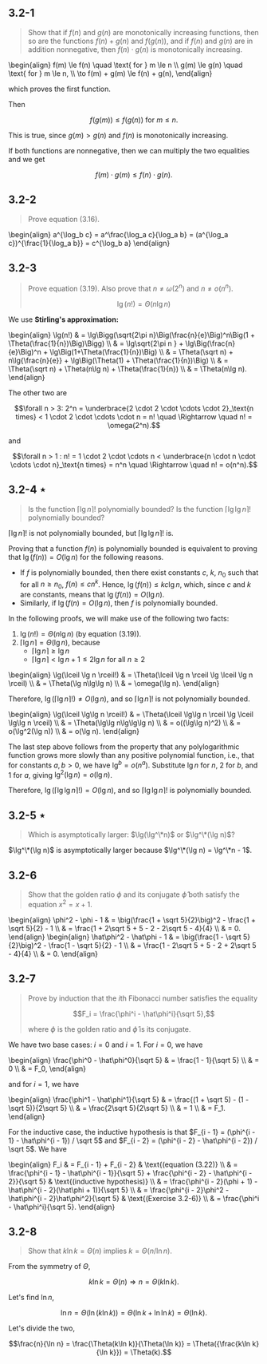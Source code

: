 ## 3.2-1

> Show that if $f(n)$ and $g(n)$ are monotonically increasing functions, then so are the functions $f(n) + g(n)$ and $f(g(n))$, and if $f(n)$ and $g(n)$ are in addition nonnegative, then $f(n) \cdot g(n)$ is monotonically increasing.

\begin{align}
f(m) \le f(n) \quad \text{ for } m \le n \\\\
g(m) \le g(n) \quad \text{ for } m \le n, \\\\
\to f(m) + g(m) \le f(n) + g(n),
\end{align}

which proves the first function.

Then

$$f(g(m)) \le f(g(n)) \text{ for } m \le n.$$

This is true, since $g(m) > g(n)$ and $f(n)$ is monotonically increasing.

If both functions are nonnegative, then we can multiply the two equalities and we get

$$f(m) \cdot g(m) \le f(n) \cdot g(n).$$

## 3.2-2

> Prove equation $\text{(3.16)}$.

\begin{align}
a^{\log_b c} = a^\frac{\log_a c}{\log_a b} = (a^{\log_a c})^{\frac{1}{\log_a b}} = c^{\log_b a}
\end{align}

## 3.2-3

> Prove equation $\text{(3.19)}$. Also prove that $n \ne \omega(2^n)$ and $n \ne o(n^n)$.
> 
> $$\lg(n!) = \Theta(n\lg n) \tag{3.19}$$

We use **Stirling's approximation:**

\begin{align}
\lg(n!) 
  & = \lg\Bigg(\sqrt{2\pi n}\Big(\frac{n}{e}\Big)^n\Big(1 + \Theta(\frac{1}{n})\Big)\Bigg) \\\\
  & = \lg\sqrt{2\pi n } + \lg\Big(\frac{n}{e}\Big)^n + \lg\Big(1+\Theta(\frac{1}{n})\Big) \\\\
  & = \Theta(\sqrt n) + n\lg{\frac{n}{e}} + \lg\Big(\Theta(1) + \Theta(\frac{1}{n})\Big) \\\\
  & = \Theta(\sqrt n) + \Theta(n\lg n) + \Theta(\frac{1}{n}) \\\\
  & = \Theta(n\lg n).
\end{align}

The other two are

$$\forall n > 3: 2^n = \underbrace{2 \cdot 2 \cdot \cdots \cdot 2}_\text{n times} < 1 \cdot 2 \cdot \cdots \cdot n = n! \quad \Rightarrow \quad n! = \omega(2^n).$$

and

$$\forall n > 1 : n! = 1 \cdot 2 \cdot \cdots n < \underbrace{n \cdot n \cdot \cdots \cdot n}_\text{n times} = n^n \quad \Rightarrow \quad n! = o(n^n).$$

## 3.2-4 $\star$

> Is the function $\lceil \lg n \rceil!$ polynomially bounded? Is the function $\lceil \lg\lg n \rceil!$ polynomially bounded?

$\lceil \lg n \rceil!$ is not polynomially bounded, but $\lceil \lg\lg n \rceil!$ is.

Proving that a function $f(n)$ is polynomially bounded is equivalent to proving that $\lg(f(n)) = O(\lg n)$ for the following reasons.

- If $f$ is polynomially bounded, then there exist constants $c$, $k$, $n_0$ such that for all $n \ge n_0$, $f(n) \le cn^k$. Hence, $\lg(f(n)) \le kc\lg n$, which, since $c$ and $k$ are constants, means that $\lg(f(n)) = O(\lg n)$.
- Similarly, if $\lg(f(n) = O(\lg n)$, then $f$ is polynomially bounded.

In the following proofs, we will make use of the following two facts:

1. $\lg(n!) = \Theta(n\lg n)$ (by equation $\text{(3.19)}$).
2. $\lceil \lg n \rceil = \Theta(\lg n)$, because
	- $\lceil \lg n \rceil \ge \lg n$
	- $\lceil \lg n \rceil <   \lg n + 1 \le 2\lg n \text{ for all } n \ge 2$

\begin{align}
\lg(\lceil \lg n \rceil!) & = \Theta(\lceil \lg n \rceil \lg \lceil \lg n \rceil) \\\\
                        & = \Theta(\lg n\lg\lg n) \\\\
                        & = \omega(\lg n).
\end{align}

Therefore, $\lg(\lceil \lg n \rceil!) \ne O(\lg n)$, and so $\lceil \lg n \rceil!$ is not polynomially bounded.

\begin{align}
\lg(\lceil \lg\lg n \rceil!) & = \Theta(\lceil \lg\lg n \rceil \lg \lceil \lg\lg n \rceil) \\\\
                             & = \Theta(\lg\lg n\lg\lg\lg n) \\\\
                             & = o((\lg\lg n)^2) \\\\
                             & = o(\lg^2(\lg n)) \\\\
                             & = o(\lg n).
\end{align}

The last step above follows from the property that any polylogarithmic function grows more slowly than any positive polynomial function, i.e., that for constants $a, b > 0$, we have $\lg^b = o(n^a)$. Substitute $\lg n$ for $n$, $2$ for $b$, and $1$ for $a$, giving $\lg^2(\lg n) = o(\lg n)$.

Therefore, $\lg(\lceil \lg\lg n \rceil!) = O(\lg n)$, and so $\lceil \lg\lg n \rceil!$ is polynomially bounded.

## 3.2-5 $\star$

> Which is asymptotically larger: $\lg(\lg^\*n)$ or $\lg^\*(\lg n)$?

$\lg^\*(\lg n)$ is asymptotically larger because $\lg^\*(\lg n) = \lg^\*n - 1$.

## 3.2-6

> Show that the golden ratio $\phi$ and its conjugate $\hat \phi$ both satisfy the equation $x^2 = x + 1$.

\begin{align}
\phi^2 - \phi - 1
  & = \big(\frac{1 + \sqrt 5}{2}\big)^2 - \frac{1 + \sqrt 5}{2} - 1 \\\\
  & = \frac{1 + 2\sqrt 5 + 5 - 2 - 2\sqrt 5 - 4}{4} \\\\
  & = 0.
\end{align}
\begin{align}
\hat\phi^2 - \hat\phi - 1 
  & = \big(\frac{1 - \sqrt 5}{2}\big)^2 - \frac{1 - \sqrt 5}{2} - 1 \\\\
  & = \frac{1 - 2\sqrt 5 + 5 - 2 + 2\sqrt 5 - 4}{4} \\\\
  & = 0.
\end{align}
  

## 3.2-7

> Prove by induction that the $i$th Fibonacci number satisfies the equality  
>
> $$F_i = \frac{\phi^i - \hat\phi^i}{\sqrt 5},$$
>
> where $\phi$ is the golden ratio and $\hat\phi$ is its conjugate.

We have two base cases: $i = 0$ and $i = 1$. For $i = 0$, we have

\begin{align}
\frac{\phi^0 - \hat\phi^0}{\sqrt 5} 
    & = \frac{1 - 1}{\sqrt 5} \\\\
    & = 0 \\\\
    & = F_0,
\end{align}

and for $i = 1$, we have

\begin{align}
\frac{\phi^1 - \hat\phi^1}{\sqrt 5} 
    & = \frac{(1 + \sqrt 5) - (1 - \sqrt 5)}{2\sqrt 5} \\\\
    & = \frac{2\sqrt 5}{2\sqrt 5} \\\\
    & = 1 \\\\
    & = F_1.
\end{align}

For the inductive case, the inductive hypothesis is that $F_{i - 1} = (\phi^{i - 1} - \hat\phi^{i - 1}) / \sqrt 5$ and $F_{i - 2} = (\phi^{i - 2} - \hat\phi^{i - 2}) / \sqrt 5$. We have

\begin{align}
F_i & = F_{i - 1} + F_{i - 2} & \text{(equation (3.22)} \\\\
    & = \frac{\phi^{i - 1} - \hat\phi^{i - 1}}{\sqrt 5} + \frac{\phi^{i - 2} - \hat\phi^{i - 2}}{\sqrt 5} & \text{(inductive hypothesis)} \\\\
    & = \frac{\phi^{i - 2}(\phi + 1) - \hat\phi^{i - 2}(\hat\phi + 1)}{\sqrt 5}  \\\\
    & = \frac{\phi^{i - 2}\phi^2 - \hat\phi^{i - 2}\hat\phi^2}{\sqrt 5} & \text{(Exercise 3.2-6)} \\\\
    & = \frac{\phi^i - \hat\phi^i}{\sqrt 5}. 
\end{align}

## 3.2-8

> Show that $k\ln k = \Theta(n)$ implies $k = \Theta(n / \ln n)$.

From the symmetry of $\Theta$,

$$k\ln k = \Theta(n) \Rightarrow n = \Theta(k\ln k).$$

Let's find $\ln n$,

$$\ln n = \Theta(\ln(k\ln k)) = \Theta(\ln k + \ln\ln k) = \Theta(\ln k).$$

Let's divide the two,

$$\frac{n}{\ln n} = \frac{\Theta(k\ln k)}{\Theta(\ln k)} = \Theta({\frac{k\ln k}{\ln k}}) = \Theta(k).$$
